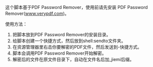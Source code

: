 这个脚本基于PDF Password Remover，使用前请先安装 PDF Password Remover(www.verypdf.com)。

使用方法：
1. 把脚本放到PDF Password Remover的安装目录。
2. 给脚本创建一个快捷方式，然后放到shell:sendto文件夹。
3. 在资源管理器里右击你要解密的PDF文件，然后发送到-快捷方式。
4. 脚本会调用PDF Password Remover开始解密。
5. 解密后的文件在原文件目录下，自动在文件名后加_jiemi后缀。
